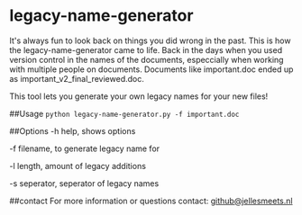 # legacy-name-generator
It's always fun to look back on things you did wrong in the past. This is how the legacy-name-generator came to life.
Back in the days when you used version control in the names of the documents, especcially when working with multiple people on documents.
Documents like important.doc ended up as important_v2_final_reviewed.doc.

This tool lets you generate your own legacy names for your new files!

##Usage
`python legacy-name-generator.py -f important.doc`

##Options
-h help, shows options

-f filename, to generate legacy name for

-l length, amount of legacy additions

-s seperator, seperator of legacy names

##contact
For more information or questions contact: github@jellesmeets.nl
